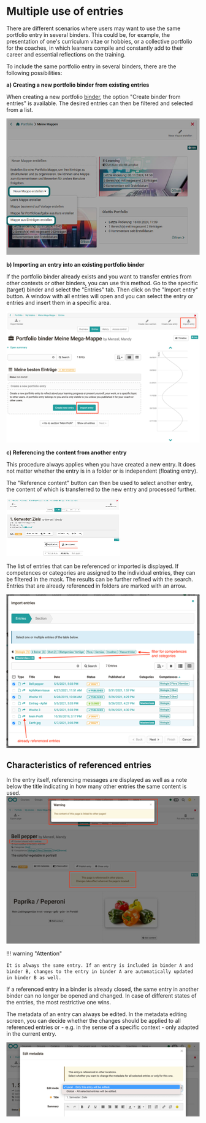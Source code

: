 # Multiple use of entries

There are different scenarios where users may want to use the same portfolio entry in several binders. This could be, for example, the presentation of one's curriculum vitae or hobbies, or a collective portfolio for the coaches, in which learners compile and constantly add to their career and essential reflections on the training.

To include the same portfolio entry in several binders, there are the following possibilities:

 **a) Creating a new portfolio binder from existing entries**

When creating a new portfolio [binder](../area_modules/My_portfolio_binders.md), the option "Create binder from entries" is available. The desired entries can then be filtered and selected from a list.

![Mappe aus Einträgen erstellen](assets/Mappe_aus_Eintraegen.jpg) 
   
  
 **b) Importing an entry into an existing portfolio binder**

If the portfolio binder already exists and you want to transfer entries from other contexts or other binders, you can use this method. Go to the specific (target) binder and select the "Entries" tab. Then click on the "Import entry" button. A window with all entries will open and you can select the entry or entries and insert them in a specific area. 


![binder_from_portfolio.png](assets/Import%20Mappe%20EN.png)  
  
 **c) Referencing the content from another entry**

This procedure always applies when you have created a new entry. It does not matter whether the entry is in a folder or is independent (floating entry).

The "Reference content" button can then be used to select another entry, the content of which is transferred to the new entry and processed further.

![reference_content.png](assets/Eintrag%20Inhalt%20referenzieren%20EN.png)  
  
The list of entries that can be referenced or imported is displayed. If competences or categories are assigned to the individual entries, they can be filtered in the mask. The results can be further refined with the search. Entries that are already referenced in folders are marked with an arrow.

![import_dialog.png](assets/Import%20Dialog%20EN.png)

## Characteristics of referenced entries

In the entry itself, referencing messages are displayed as well as a note below the title indicating in how many other entries the same content is used.
![referencing.png](assets/Referenzierung_EN.png)

!!! warning "Attention"

    It is always the same entry. If an entry is included in binder A and binder B, changes to the entry in binder A are automatically updated in binder B as well.

  
If a referenced entry in a binder is already closed, the same entry in another binder can no longer be opened and changed. In case of different states of the entries, the most restrictive one wins.

The metadata of an entry can always be edited. In the metadata editing screen, you can decide whether the changes should be applied to all referenced entries or - e.g. in the sense of a specific context - only adapted in the current entry.

![change_metadate.png](assets/Metadaten%20aendern%20Referenz%20EN.png)

